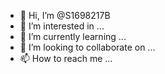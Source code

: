 - 👋 Hi, I’m @S1698217B
- 👀 I’m interested in ...
- 🌱 I’m currently learning ...
- 💞️ I’m looking to collaborate on ...
- 📫 How to reach me ...

<!---
S1698217B/S1698217B is a ✨ special ✨ repository because its `README.md` (this file) appears on your GitHub profile.
You can click the Preview link to take a look at your changes.
--->
